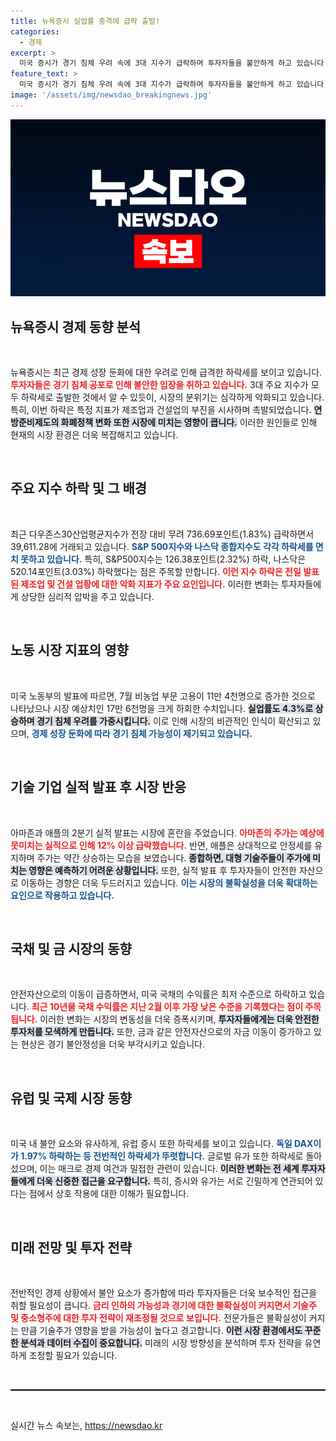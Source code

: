 ```yaml
---
title: 뉴욕증시 실업률 충격에 급락 출발!
categories:
  - 경제
excerpt: >
  미국 증시가 경기 침체 우려 속에 3대 지수가 급락하며 투자자들을 불안하게 하고 있습니다. 고용 통계 부진과 함께 금리 인하 가능성 확대, 주요 기술주 실적 악화가 시장에 큰 영향을 미치고 있습니다.
feature_text: >
  미국 증시가 경기 침체 우려 속에 3대 지수가 급락하며 투자자들을 불안하게 하고 있습니다. 고용 통계 부진과 함께 금리 인하 가능성 확대, 주요 기술주 실적 악화가 시장에 큰 영향을 미치고 있습니다.
image: '/assets/img/newsdao_breakingnews.jpg'
---
```


<p><img src="/assets/img/newsdao_breakingnews.jpg" alt="implanttips 속보" /></p>



<h2 data-ke-size="size26">뉴욕증시 경제 동향 분석</h2>

<p data-ke-size="size16">&nbsp;</p>

<p>뉴욕증시는 최근 경제 성장 둔화에 대한 우려로 인해 급격한 하락세를 보이고 있습니다. <b><span style="color: #ee2323;">투자자들은 경기 침체 공포로 인해 불안한 입장을 취하고 있습니다.</span></b> 3대 주요 지수가 모두 하락세로 출발한 것에서 알 수 있듯이, 시장의 분위기는 심각하게 악화되고 있습니다. 특히, 이번 하락은 특정 지표가 제조업과 건설업의 부진을 시사하며 촉발되었습니다. <b><span style="background-color: #21538527;">연방준비제도의 화폐정책 변화 또한 시장에 미치는 영향이 큽니다.</span></b> 이러한 원인들로 인해 현재의 시장 환경은 더욱 복잡해지고 있습니다. </p>

<p data-ke-size="size16">&nbsp;</p>

<h2 data-ke-size="size26">주요 지수 하락 및 그 배경</h2>

<p data-ke-size="size16">&nbsp;</p>

<p>최근 다우존스30산업평균지수가 전장 대비 무려 736.69포인트(1.83%) 급락하면서 39,611.28에 거래되고 있습니다. <b><span style="color: #1a5490;">S&amp;P 500지수와 나스닥 종합지수도 각각 하락세를 면치 못하고 있습니다.</span></b> 특히, S&amp;P500지수는 126.38포인트(2.32%) 하락, 나스닥은 520.14포인트(3.03%) 하락했다는 점은 주목할 만합니다. <b><span style="color: #ee2323;">이런 지수 하락은 전일 발표된 제조업 및 건설 업황에 대한 악화 지표가 주요 요인입니다.</span></b> 이러한 변화는 투자자들에게 상당한 심리적 압박을 주고 있습니다. </p>

<p data-ke-size="size16">&nbsp;</p>

<h2 data-ke-size="size26">노동 시장 지표의 영향</h2>

<p data-ke-size="size16">&nbsp;</p>

<p>미국 노동부의 발표에 따르면, 7월 비농업 부문 고용이 11만 4천명으로 증가한 것으로 나타났으나 시장 예상치인 17만 6천명을 크게 하회한 수치입니다. <b><span style="background-color: #21538527;">실업률도 4.3%로 상승하며 경기 침체 우려를 가중시킵니다.</span></b> 이로 인해 시장의 비관적인 인식이 확산되고 있으며, <b><span style="color: #1a5490;">경제 성장 둔화에 따라 경기 침체 가능성이 제기되고 있습니다.</span></b> </p>

<p data-ke-size="size16">&nbsp;</p>

<h2 data-ke-size="size26">기술 기업 실적 발표 후 시장 반응</h2>

<p data-ke-size="size16">&nbsp;</p>

<p>아마존과 애플의 2분기 실적 발표는 시장에 혼란을 주었습니다. <b><span style="color: #ee2323;">아마존의 주가는 예상에 못미치는 실적으로 인해 12% 이상 급락했습니다.</span></b> 반면, 애플은 상대적으로 안정세를 유지하며 주가는 약간 상승하는 모습을 보였습니다. <b><span style="background-color: #21538527;">종합하면, 대형 기술주들이 주가에 미치는 영향은 예측하기 어려운 상황입니다.</span></b> 또한, 실적 발표 후 투자자들이 안전한 자산으로 이동하는 경향은 더욱 두드러지고 있습니다. <b><span style="color: #1a5490;">이는 시장의 불확실성을 더욱 확대하는 요인으로 작용하고 있습니다.</span></b></p>

<p data-ke-size="size16">&nbsp;</p>

<h2 data-ke-size="size26">국채 및 금 시장의 동향</h2>

<p data-ke-size="size16">&nbsp;</p>

<p>안전자산으로의 이동이 급증하면서, 미국 국채의 수익률은 최저 수준으로 하락하고 있습니다. <b><span style="color: #ee2323;">최근 10년물 국채 수익률은 지난 2월 이후 가장 낮은 수준을 기록했다는 점이 주목됩니다.</span></b> 이러한 변화는 시장의 변동성을 더욱 증폭시키며, <b><span style="background-color: #21538527;">투자자들에게는 더욱 안전한 투자처를 모색하게 만듭니다.</span></b> 또한, 금과 같은 안전자산으로의 자금 이동이 증가하고 있는 현상은 경기 불안정성을 더욱 부각시키고 있습니다. </p>

<p data-ke-size="size16">&nbsp;</p>

<h2 data-ke-size="size26">유럽 및 국제 시장 동향</h2>

<p data-ke-size="size16">&nbsp;</p>

<p>미국 내 불안 요소와 유사하게, 유럽 증시 또한 하락세를 보이고 있습니다. <b><span style="color: #1a5490;">독일 DAX이가 1.97% 하락하는 등 전반적인 하락세가 뚜렷합니다.</span></b> 글로벌 유가 또한 하락세로 돌아섰으며, 이는 매크로 경제 여건과 밀접한 관련이 있습니다. <b><span style="background-color: #21538527;">이러한 변화는 전 세계 투자자들에게 더욱 신중한 접근을 요구합니다.</span></b> 특히, 증시와 유가는 서로 긴밀하게 연관되어 있다는 점에서 상호 작용에 대한 이해가 필요합니다. </p>

<p data-ke-size="size16">&nbsp;</p>

<h2 data-ke-size="size26">미래 전망 및 투자 전략</h2>

<p data-ke-size="size16">&nbsp;</p>

<p>전반적인 경제 상황에서 불안 요소가 증가함에 따라 투자자들은 더욱 보수적인 접근을 취할 필요성이 큽니다. <b><span style="color: #ee2323;">금리 인하의 가능성과 경기에 대한 불확실성이 커지면서 기술주 및 중소형주에 대한 투자 전략이 재조정될 것으로 보입니다.</span></b> 전문가들은 불확실성이 커지는 만큼 기술주가 영향을 받을 가능성이 높다고 경고합니다. <b><span style="background-color: #21538527;">이런 시장 환경에서도 꾸준한 분석과 데이터 수집이 중요합니다.</span></b> 미래의 시장 방향성을 분석하며 투자 전략을 유연하게 조정할 필요가 있습니다. </p>

<p data-ke-size="size16">&nbsp;</p>

<hr style="height:2px; background-color:#000; border:none;"/>

<p data-ke-size="size16">&nbsp;</p>


실시간 뉴스 속보는, <a href="https://newsdao.kr" rel="dofollow">https://newsdao.kr</a>


